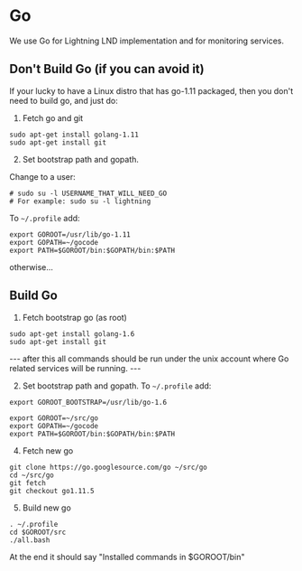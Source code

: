 # Go

We use Go for Lightning LND implementation and for monitoring services.

## Don't Build Go (if you can avoid it)

If your lucky to have a Linux distro that has go-1.11 packaged, then you don't need to build go, and just do:

1. Fetch go and git
```
sudo apt-get install golang-1.11
sudo apt-get install git
```

2. Set bootstrap path and gopath.

Change to a user:
```
# sudo su -l USERNAME_THAT_WILL_NEED_GO
# For example: sudo su -l lightning
```

To `~/.profile` add:
```
export GOROOT=/usr/lib/go-1.11
export GOPATH=~/gocode
export PATH=$GOROOT/bin:$GOPATH/bin:$PATH
```


otherwise...

## Build Go

1. Fetch bootstrap go (as root)

```
sudo apt-get install golang-1.6
sudo apt-get install git
```


--- after this all commands should be run under the unix account where Go related services will be running. ---

2. Set bootstrap path and gopath. To `~/.profile` add:

```
export GOROOT_BOOTSTRAP=/usr/lib/go-1.6

export GOROOT=~/src/go
export GOPATH=~/gocode
export PATH=$GOROOT/bin:$GOPATH/bin:$PATH
```

4. Fetch new go
```
git clone https://go.googlesource.com/go ~/src/go
cd ~/src/go
git fetch
git checkout go1.11.5
```

5. Build new go
```
. ~/.profile
cd $GOROOT/src
./all.bash
```
At the end it should say "Installed commands in $GOROOT/bin"
